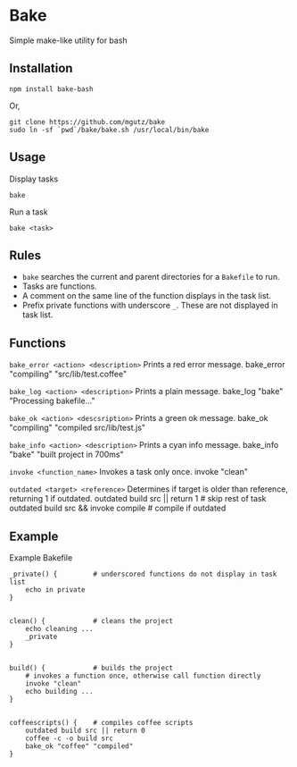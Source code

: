 # Bake

Simple make-like utility for bash


## Installation

    npm install bake-bash

Or,

    git clone https://github.com/mgutz/bake
    sudo ln -sf `pwd`/bake/bake.sh /usr/local/bin/bake

## Usage

Display tasks

    bake

Run a task

    bake <task>

## Rules

* `bake` searches the current and parent directories for a `Bakefile` to run.
* Tasks are functions.
* A comment on the same line of the function displays in the task list.
* Prefix private functions with underscore `_`. These are not displayed in task list.


## Functions

`bake_error <action> <description>` Prints a red error message.
    bake_error "compiling" "src/lib/test.coffee"

`bake_log <action> <description>` Prints a plain message.
    bake_log "bake" "Processing bakefile..."

`bake_ok <action> <descsription>` Prints a green ok message.
    bake_ok "compiling" "compiled src/lib/test.js"

`bake_info <action> <description>` Prints a cyan info message.
    bake_info "bake" "built project in 700ms"

`invoke <function_name>` Invokes a task only once.
    invoke "clean"

`outdated <target> <reference>` Determines if target is older than reference, returning 1 if outdated.
    outdated build src || return 1          # skip rest of task
    outdated build src && invoke compile    # compile if outdated


## Example

Example Bakefile

    _private() {         # underscored functions do not display in task list
        echo in private
    }


    clean() {            # cleans the project
        echo cleaning ...
        _private
    }


    build() {            # builds the project
        # invokes a function once, otherwise call function directly
        invoke "clean"
        echo building ...
    }


    coffeescripts() {    # compiles coffee scripts
        outdated build src || return 0
        coffee -c -o build src
        bake_ok "coffee" "compiled"
    }
